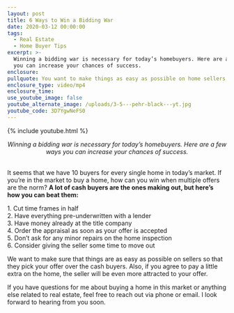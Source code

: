 ```yaml
---
layout: post
title: 6 Ways to Win a Bidding War
date: 2020-03-12 00:00:00
tags:
  - Real Estate
  - Home Buyer Tips
excerpt: >-
  Winning a bidding war is necessary for today’s homebuyers. Here are a few ways
  you can increase your chances of success.
enclosure:
pullquote: You want to make things as easy as possible on home sellers.
enclosure_type: video/mp4
enclosure_time:
use_youtube_image: false
youtube_alternate_image: /uploads/3-5---pehr-black---yt.jpg
youtube_code: 3D7YgwNeFS0
---
```


{% include youtube.html %}

<center><em>Winning a bidding war is necessary for today&rsquo;s homebuyers. Here are a few ways you can increase your chances of success.</em></center>

<br>It seems that we have 10 buyers for every single home in today’s market. If you’re in the market to buy a home, how can you win when multiple offers are the norm? **A lot of cash buyers are the ones making out, but here’s how you can beat them:**

1\. Cut time frames in half<br>2\. Have everything pre-underwritten with a lender<br>3\. Have money already at the title company<br>4\. Order the appraisal as soon as your offer is accepted<br>5\. Don’t ask for any minor repairs on the home inspection<br>6\. Consider giving the seller some time to move out

We want to make sure that things are as easy as possible on sellers so that they pick your offer over the cash buyers. Also, if you agree to pay a little extra on the home, the seller will be even more attracted to your offer.

If you have questions for me about buying a home in this market or anything else related to real estate, feel free to reach out via phone or email. I look forward to hearing from you soon.